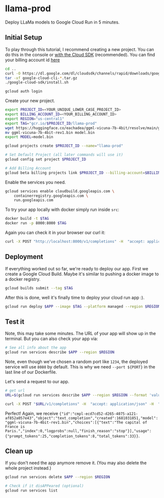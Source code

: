 # llama-prod

Deploy LLaMa models to Google Cloud Run in 5 minutes.

## Initial Setup
To play through this tutorial, I recommend creating a new project. You can do this in the console or [with the Cloud SDK](https://cloud.google.com/sdk/docs/install) (recommended). You can find your billing account id [here](https://console.cloud.google.com/billing)

```bash
cd ..
curl -O https://dl.google.com/dl/cloudsdk/channels/rapid/downloads/google-cloud-cli-425.0.0-linux-x86_64.tar.gz
tar -xf google-cloud-cli-*.tar.gz
./google-cloud-sdk/install.sh

gcloud auth login
```

Create  your new project.
```bash
export PROJECT_ID=<YOUR_UNIQUE_LOWER_CASE_PROJECT_ID>
export BILLING_ACCOUNT_ID=<YOUR_BILLING_ACCOUNT_ID>
export REGION="us-central1"
export TAG="gcr.io/$PROJECT_ID/llama-prod"
wget https://huggingface.co/eachadea/ggml-vicuna-7b-4bit/resolve/main/ggml-vicuna-7b-4bit-rev1.bin
mv ggml-vicuna-7b-4bit-rev1.bin model.bin
export MODEL=model.bin

gcloud projects create $PROJECT_ID --name="llama-prod"

# Set Default Project (all later commands will use it) 
gcloud config set project $PROJECT_ID

# Add Billing Account
gcloud beta billing projects link $PROJECT_ID --billing-account=$BILLING_ACCOUNT_ID
```

Enable the services you need.
```bash
gcloud services enable cloudbuild.googleapis.com \
    containerregistry.googleapis.com \
    run.googleapis.com
```

To try your app locally with docker simply run inside `src`:
```bash
docker build -t $TAG
docker run -p 8000:8000 $TAG
```

Again you can check it in your browser our curl it:
```bash
curl -X POST "http://localhost:8000/v1/completions" -H  "accept: application/json" -H  "Content-Type: application/json" -d "{\"prompt\":\"\n\n### Instructions:\nWhat is the capital of France?\n\n### Response:\n\",\"stop\":[\"\n\",\"###\"]}"
```

## Deployment
If everything worked out so far, we're ready to deploy our app. First we create a Google Cloud Build. Maybe it's similar to pushing a docker image to a docker registry.

```bash
gcloud builds submit --tag $TAG
```

After this is done, well it's finally time to deploy your cloud run app :).
```bash
gcloud run deploy $APP --image $TAG --platform managed --region $REGION --allow-unauthenticated
```

## Test it
Note, this may take some minutes. The URL of your app will show up in the terminal. But you can also check your app via:
```bash
# See all info about the app
gcloud run services describe $APP --region $REGION
```

Note, even though we've chosen a random port like `1234`, the deployed service will use `8080` by default. This is why we need `--port ${PORT}` in the last line of our Dockerfile.

Let's send a request to our app.
```bash
# get url
URL=$(gcloud run services describe $APP --region $REGION --format 'value(status.url)')

curl -X POST "$URL/v1/completions" -H  "accept: application/json" -H  "Content-Type: application/json" -d "{\"prompt\":\"\n\n### Instructions:\nWhat is the capital of France?\n\n### Response:\n\",\"stop\":[\"\n\",\"###\"]}"
```
Perfect! Again, we receive `{"id":"cmpl-ecd7cd52-d265-4075-a121-af852a057e43","object":"text_completion","created":1681031851,"model":"ggml-vicuna-7b-4bit-rev1.bin","choices":[{"text":"The capital of France is Paris.","index":0,"logprobs":null,"finish_reason":"stop"}],"usage":{"prompt_tokens":25,"completion_tokens":8,"total_tokens":33}}`.

## Clean up
If you don't need the app anymore remove it. (You may also delete the whole project instead.)
```bash
gcloud run services delete $APP --region $REGION

# Check if it disAPPeared (optional)
gcloud run services list
```